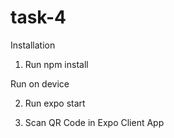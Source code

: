 # task-4
Installation

  1. Run  npm install
  
Run on device

  2. Run expo start
  
  3. Scan QR Code in Expo Client App
